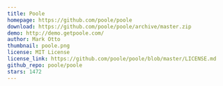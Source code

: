 ```yaml
---
title: Poole
homepage: https://github.com/poole/poole
download: https://github.com/poole/poole/archive/master.zip
demo: http://demo.getpoole.com/
author: Mark Otto
thumbnail: poole.png
license: MIT License
license_link: https://github.com/poole/poole/blob/master/LICENSE.md
github_repo: poole/poole
stars: 1472
---
```

